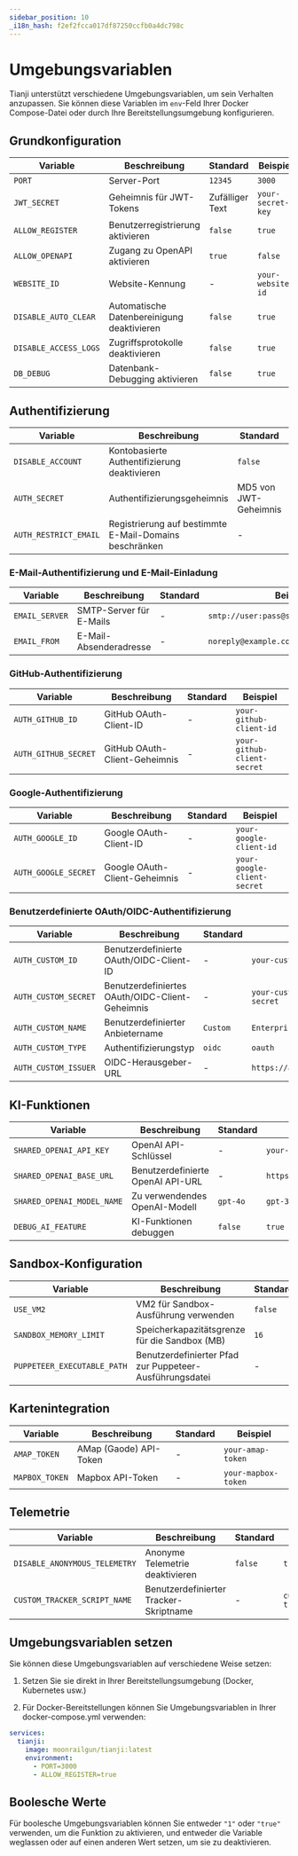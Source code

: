 ```yaml
---
sidebar_position: 10
_i18n_hash: f2ef2fcca017df87250ccfb0a4dc798c
---
```

# Umgebungsvariablen

Tianji unterstützt verschiedene Umgebungsvariablen, um sein Verhalten anzupassen. Sie können diese Variablen im `env`-Feld Ihrer Docker Compose-Datei oder durch Ihre Bereitstellungsumgebung konfigurieren.

## Grundkonfiguration

| Variable | Beschreibung | Standard | Beispiel |
| --- | --- | --- | --- |
| `PORT` | Server-Port | `12345` | `3000` |
| `JWT_SECRET` | Geheimnis für JWT-Tokens | Zufälliger Text | `your-secret-key` |
| `ALLOW_REGISTER` | Benutzerregistrierung aktivieren | `false` | `true` |
| `ALLOW_OPENAPI` | Zugang zu OpenAPI aktivieren | `true` | `false` |
| `WEBSITE_ID` | Website-Kennung | - | `your-website-id` |
| `DISABLE_AUTO_CLEAR` | Automatische Datenbereinigung deaktivieren | `false` | `true` |
| `DISABLE_ACCESS_LOGS` | Zugriffsprotokolle deaktivieren | `false` | `true` |
| `DB_DEBUG` | Datenbank-Debugging aktivieren | `false` | `true` |

## Authentifizierung

| Variable | Beschreibung | Standard | Beispiel |
| --- | --- | --- | --- |
| `DISABLE_ACCOUNT` | Kontobasierte Authentifizierung deaktivieren | `false` | `true` |
| `AUTH_SECRET` | Authentifizierungsgeheimnis | MD5 von JWT-Geheimnis | `your-auth-secret` |
| `AUTH_RESTRICT_EMAIL` | Registrierung auf bestimmte E-Mail-Domains beschränken | - | `@example.com` |

### E-Mail-Authentifizierung und E-Mail-Einladung

| Variable | Beschreibung | Standard | Beispiel |
| --- | --- | --- | --- |
| `EMAIL_SERVER` | SMTP-Server für E-Mails | - | `smtp://user:pass@smtp.example.com:587` |
| `EMAIL_FROM` | E-Mail-Absenderadresse | - | `noreply@example.com` |

### GitHub-Authentifizierung

| Variable | Beschreibung | Standard | Beispiel |
| --- | --- | --- | --- |
| `AUTH_GITHUB_ID` | GitHub OAuth-Client-ID | - | `your-github-client-id` |
| `AUTH_GITHUB_SECRET` | GitHub OAuth-Client-Geheimnis | - | `your-github-client-secret` |

### Google-Authentifizierung

| Variable | Beschreibung | Standard | Beispiel |
| --- | --- | --- | --- |
| `AUTH_GOOGLE_ID` | Google OAuth-Client-ID | - | `your-google-client-id` |
| `AUTH_GOOGLE_SECRET` | Google OAuth-Client-Geheimnis | - | `your-google-client-secret` |

### Benutzerdefinierte OAuth/OIDC-Authentifizierung

| Variable | Beschreibung | Standard | Beispiel |
| --- | --- | --- | --- |
| `AUTH_CUSTOM_ID` | Benutzerdefinierte OAuth/OIDC-Client-ID | - | `your-custom-client-id` |
| `AUTH_CUSTOM_SECRET` | Benutzerdefiniertes OAuth/OIDC-Client-Geheimnis | - | `your-custom-client-secret` |
| `AUTH_CUSTOM_NAME` | Benutzerdefinierter Anbietername | `Custom` | `Enterprise SSO` |
| `AUTH_CUSTOM_TYPE` | Authentifizierungstyp | `oidc` | `oauth` |
| `AUTH_CUSTOM_ISSUER` | OIDC-Herausgeber-URL | - | `https://auth.example.com` |

## KI-Funktionen

| Variable | Beschreibung | Standard | Beispiel |
| --- | --- | --- | --- |
| `SHARED_OPENAI_API_KEY` | OpenAI API-Schlüssel | - | `your-openai-api-key` |
| `SHARED_OPENAI_BASE_URL` | Benutzerdefinierte OpenAI API-URL | - | `https://api.openai.com/v1` |
| `SHARED_OPENAI_MODEL_NAME` | Zu verwendendes OpenAI-Modell | `gpt-4o` | `gpt-3.5-turbo` |
| `DEBUG_AI_FEATURE` | KI-Funktionen debuggen | `false` | `true` |

## Sandbox-Konfiguration

| Variable | Beschreibung | Standard | Beispiel |
| --- | --- | --- | --- |
| `USE_VM2` | VM2 für Sandbox-Ausführung verwenden | `false` | `true` |
| `SANDBOX_MEMORY_LIMIT` | Speicherkapazitätsgrenze für die Sandbox (MB) | `16` | `32` |
| `PUPPETEER_EXECUTABLE_PATH` | Benutzerdefinierter Pfad zur Puppeteer-Ausführungsdatei | - | `/usr/bin/chromium` |

## Kartenintegration

| Variable | Beschreibung | Standard | Beispiel |
| --- | --- | --- | --- |
| `AMAP_TOKEN` | AMap (Gaode) API-Token | - | `your-amap-token` |
| `MAPBOX_TOKEN` | Mapbox API-Token | - | `your-mapbox-token` |

## Telemetrie

| Variable | Beschreibung | Standard | Beispiel |
| --- | --- | --- | --- |
| `DISABLE_ANONYMOUS_TELEMETRY` | Anonyme Telemetrie deaktivieren | `false` | `true` |
| `CUSTOM_TRACKER_SCRIPT_NAME` | Benutzerdefinierter Tracker-Skriptname | - | `custom-tracker.js` |

## Umgebungsvariablen setzen

Sie können diese Umgebungsvariablen auf verschiedene Weise setzen:

1. Setzen Sie sie direkt in Ihrer Bereitstellungsumgebung (Docker, Kubernetes usw.)

2. Für Docker-Bereitstellungen können Sie Umgebungsvariablen in Ihrer docker-compose.yml verwenden:

```yaml
services:
  tianji:
    image: moonrailgun/tianji:latest
    environment:
      - PORT=3000
      - ALLOW_REGISTER=true
```

## Boolesche Werte

Für boolesche Umgebungsvariablen können Sie entweder `"1"` oder `"true"` verwenden, um die Funktion zu aktivieren, und entweder die Variable weglassen oder auf einen anderen Wert setzen, um sie zu deaktivieren.
